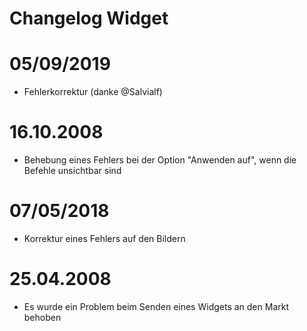 # Changelog Widget

# 05/09/2019

- Fehlerkorrektur (danke @Salvialf)

# 16.10.2008

- Behebung eines Fehlers bei der Option "Anwenden auf", wenn die Befehle unsichtbar sind

# 07/05/2018

- Korrektur eines Fehlers auf den Bildern

# 25.04.2008

- Es wurde ein Problem beim Senden eines Widgets an den Markt behoben

